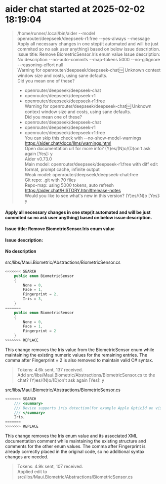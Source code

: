 
# aider chat started at 2025-02-02 18:19:04

> /home/runner/.local/bin/aider --model openrouter/deepseek/deepseek-r1:free --yes-always --message Apply all necessary changes in one step(it automated and will be just commited so no ask user anything) based on below issue description. 
Issue title: Remove BiometricSensor.Iris enum value
Issue description:
No description --no-auto-commits --map-tokens 5000 --no-gitignore --reasoning-effort null  
> Warning for openrouter/deepseek/deepseek-chat:free: Unknown context window size and costs, using sane defaults.  
> Did you mean one of these?  
> - openrouter/deepseek/deepseek-chat  
> - openrouter/deepseek/deepseek-r1  
> - openrouter/deepseek/deepseek-r1:free  
> Warning for openrouter/deepseek/deepseek-chat:free: Unknown context window size and costs, using sane defaults.  
> Did you mean one of these?  
> - openrouter/deepseek/deepseek-chat  
> - openrouter/deepseek/deepseek-r1  
> - openrouter/deepseek/deepseek-r1:free  
> You can skip this check with --no-show-model-warnings  
> https://aider.chat/docs/llms/warnings.html  
> Open documentation url for more info? (Y)es/(N)o/(D)on't ask again [Yes]: y  
> Aider v0.73.0  
> Main model: openrouter/deepseek/deepseek-r1:free with diff edit format, prompt cache, infinite output  
> Weak model: openrouter/deepseek/deepseek-chat:free  
> Git repo: .git with 70 files  
> Repo-map: using 5000 tokens, auto refresh  
> https://aider.chat/HISTORY.html#release-notes  
> Would you like to see what's new in this version? (Y)es/(N)o [Yes]: y  

#### Apply all necessary changes in one step(it automated and will be just commited so no ask user anything) based on below issue description.   
#### Issue title: Remove BiometricSensor.Iris enum value  
#### Issue description:  
#### No description  

src/libs/Maui.Biometric/Abstractions/BiometricSensor.cs
```csharp
<<<<<<< SEARCH
    public enum BiometricSensor
    {
        None = 0,
        Face = 1,
        Fingerprint = 2,
        Iris = 3,
    }
=======
    public enum BiometricSensor
    {
        None = 0,
        Face = 1,
        Fingerprint = 2
    }
>>>>>>> REPLACE
```

This change removes the Iris value from the BiometricSensor enum while maintaining the existing numeric values for the remaining entries. The comma after Fingerprint = 2 is also removed to maintain valid C# syntax.

> Tokens: 4.6k sent, 137 received.  
> Add src/libs/Maui.Biometric/Abstractions/BiometricSensor.cs to the chat? (Y)es/(N)o/(D)on't ask again [Yes]: y  

src/libs/Maui.Biometric/Abstractions/BiometricSensor.cs
```csharp
<<<<<<< SEARCH
    /// <summary>
    /// Device supports iris detection(for example Apple OpticId on visionOS).
    /// </summary>
    Iris,
=======
>>>>>>> REPLACE
```

This change removes the Iris enum value and its associated XML documentation comment while maintaining the existing structure and comments for the other enum values. The comma after Fingerprint is already correctly placed in the original code, so no additional syntax changes are needed.

> Tokens: 4.9k sent, 107 received.  
> Applied edit to src/libs/Maui.Biometric/Abstractions/BiometricSensor.cs  
